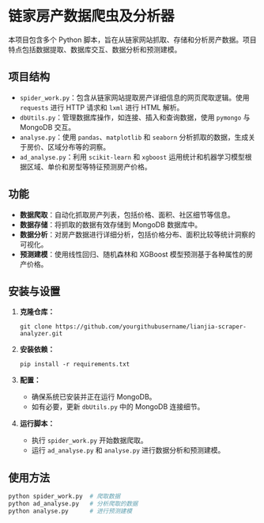 # 链家房产数据爬虫及分析器

本项目包含多个 Python 脚本，旨在从链家网站抓取、存储和分析房产数据。项目特点包括数据提取、数据库交互、数据分析和预测建模。

## 项目结构

- `spider_work.py`：包含从链家网站提取房产详细信息的网页爬取逻辑。使用 `requests` 进行 HTTP 请求和 `lxml` 进行 HTML 解析。
- `dbUtils.py`：管理数据库操作，如连接、插入和查询数据，使用 `pymongo` 与 MongoDB 交互。
- `analyse.py`：使用 `pandas`、`matplotlib` 和 `seaborn` 分析抓取的数据，生成关于房价、区域分布等的洞察。
- `ad_analyse.py`：利用 `scikit-learn` 和 `xgboost` 运用统计和机器学习模型根据区域、单价和房型等特征预测房产价格。

## 功能

- **数据爬取**：自动化抓取房产列表，包括价格、面积、社区细节等信息。
- **数据存储**：将抓取的数据有效存储到 MongoDB 数据库中。
- **数据分析**：对房产数据进行详细分析，包括价格分布、面积比较等统计洞察的可视化。
- **预测建模**：使用线性回归、随机森林和 XGBoost 模型预测基于各种属性的房产价格。

## 安装与设置

1. **克隆仓库：**
   ```
   git clone https://github.com/yourgithubusername/lianjia-scraper-analyzer.git
   ```
2. **安装依赖：**
   ```
   pip install -r requirements.txt
   ```

3. **配置：**
   - 确保系统已安装并正在运行 MongoDB。
   - 如有必要，更新 `dbUtils.py` 中的 MongoDB 连接细节。

4. **运行脚本：**
   - 执行 `spider_work.py` 开始数据爬取。
   - 运行 `ad_analyse.py` 和 `analyse.py` 进行数据分析和预测建模。

## 使用方法

```bash
python spider_work.py  # 爬取数据
python ad_analyse.py   # 分析爬取的数据
python analyse.py      # 进行预测建模
```
